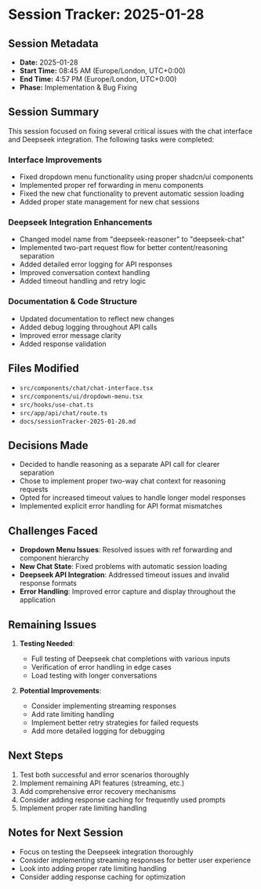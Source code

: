 # Session Tracker: 2025-01-28

## Session Metadata

- **Date:** 2025-01-28
- **Start Time:** 08:45 AM (Europe/London, UTC+0:00)
- **End Time:** 4:57 PM (Europe/London, UTC+0:00)
- **Phase:** Implementation & Bug Fixing

## Session Summary

This session focused on fixing several critical issues with the chat interface and Deepseek integration. The following tasks were completed:

### Interface Improvements
- Fixed dropdown menu functionality using proper shadcn/ui components
- Implemented proper ref forwarding in menu components
- Fixed the new chat functionality to prevent automatic session loading
- Added proper state management for new chat sessions

### Deepseek Integration Enhancements
- Changed model name from "deepseek-reasoner" to "deepseek-chat"
- Implemented two-part request flow for better content/reasoning separation
- Added detailed error logging for API responses
- Improved conversation context handling
- Added timeout handling and retry logic

### Documentation & Code Structure
- Updated documentation to reflect new changes
- Added debug logging throughout API calls
- Improved error message clarity
- Added response validation

## Files Modified

- `src/components/chat/chat-interface.tsx`
- `src/components/ui/dropdown-menu.tsx`
- `src/hooks/use-chat.ts`
- `src/app/api/chat/route.ts`
- `docs/sessionTracker-2025-01-28.md`

## Decisions Made

- Decided to handle reasoning as a separate API call for clearer separation
- Chose to implement proper two-way chat context for reasoning requests
- Opted for increased timeout values to handle longer model responses
- Implemented explicit error handling for API format mismatches

## Challenges Faced

- **Dropdown Menu Issues**: Resolved issues with ref forwarding and component hierarchy
- **New Chat State**: Fixed problems with automatic session loading
- **Deepseek API Integration**: Addressed timeout issues and invalid response formats
- **Error Handling**: Improved error capture and display throughout the application

## Remaining Issues

1. **Testing Needed**:
   - Full testing of Deepseek chat completions with various inputs
   - Verification of error handling in edge cases
   - Load testing with longer conversations

2. **Potential Improvements**:
   - Consider implementing streaming responses
   - Add rate limiting handling
   - Implement better retry strategies for failed requests
   - Add more detailed logging for debugging

## Next Steps

1. Test both successful and error scenarios thoroughly
2. Implement remaining API features (streaming, etc.)
3. Add comprehensive error recovery mechanisms
4. Consider adding response caching for frequently used prompts
5. Implement proper rate limiting handling

## Notes for Next Session

- Focus on testing the Deepseek integration thoroughly
- Consider implementing streaming responses for better user experience
- Look into adding proper rate limiting handling
- Consider adding response caching for optimization